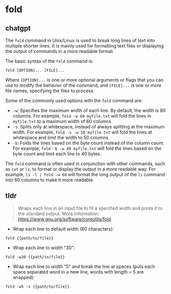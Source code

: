 # fold 
## chatgpt 
The `fold` command in Unix/Linux is used to break long lines of text into multiple shorter lines. It is mainly used for formatting text files or displaying the output of commands in a more readable format.

The basic syntax of the `fold` command is:

```
fold [OPTION]... [FILE]...
```

Where `[OPTION]...` is one or more optional arguments or flags that you can use to modify the behavior of the command, and `[FILE]...` is one or more file names, specifying the files to process.

Some of the commonly used options with the `fold` command are:

- `-w`: Specifies the maximum width of each line. By default, the width is 80 columns. For example, `fold -w 60 myfile.txt` will fold the lines in `myfile.txt` to a maximum width of 60 columns.
- `-s`: Splits only at whitespace, instead of always splitting at the maximum width. For example, `fold -s -w 50 myfile.txt` will fold the lines at whitespace and limit the width to 50 columns.
- `-b`: Folds the lines based on the byte count instead of the column count. For example, `fold -b -w 40 myfile.txt` will fold the lines based on the byte count and limit each line to 40 bytes.

The `fold` command is often used in conjunction with other commands, such as `cat` or `ls`, to format or display the output in a more readable way. For example, `ls -l | fold -w 60` will format the long output of the `ls` command into 60 columns to make it more readable. 

## tldr 
 
> Wraps each line in an input file to fit a specified width and prints it to the standard output.
> More information: <https://www.gnu.org/software/coreutils/fold>.

- Wrap each line to default width (80 characters):

`fold {{path/to/file}}`

- Wrap each line to width "30":

`fold -w30 {{path/to/file}}`

- Wrap each line to width "5" and break the line at spaces (puts each space separated word in a new line, words with length > 5 are wrapped):

`fold -w5 -s {{path/to/file}}`
